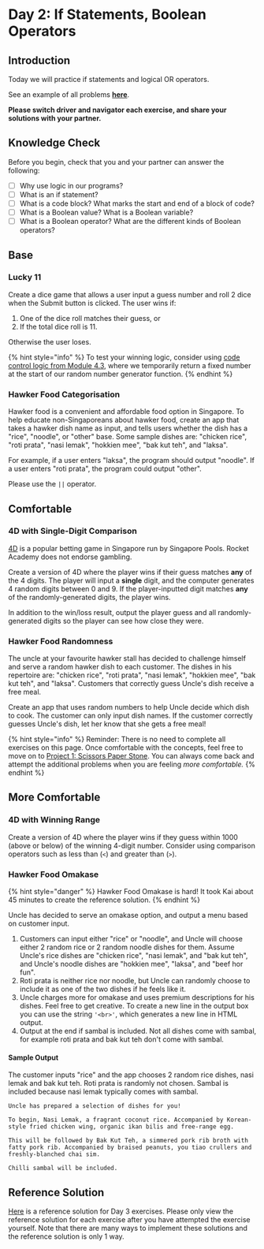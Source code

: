 # Day 2: If Statements, Boolean Operators

## Introduction

Today we will practice if statements and logical OR operators.

See an example of all problems [**here**](https://rocketacademy.github.io/basics-starter-code/day3/index.html).

**Please switch driver and navigator each exercise, and share your solutions with your partner.**

## Knowledge Check

Before you begin, check that you and your partner can answer the following:

* [ ] Why use logic in our programs?
* [ ] What is an if statement?
* [ ] What is a code block? What marks the start and end of a block of code?
* [ ] What is a Boolean value? What is a Boolean variable?
* [ ] What is a Boolean operator? What are the different kinds of Boolean operators?

## Base

### Lucky 11

Create a dice game that allows a user input a guess number and roll 2 dice when the Submit button is clicked. The user wins if:

1. One of the dice roll matches their guess, or
2. If the total dice roll is 11.

Otherwise the user loses.

{% hint style="info" %}
To test your winning logic, consider using [code control logic from Module 4.3](../../modules/3-logic-and-control-flow/3.3-boolean-operators/3.3.3-boolean-and-not.md#code-control), where we temporarily return a fixed number at the start of our random number generator function.
{% endhint %}

### Hawker Food Categorisation

Hawker food is a convenient and affordable food option in Singapore. To help educate non-Singaporeans about hawker food, create an app that takes a hawker dish name as input, and tells users whether the dish has a "rice", "noodle", or "other" base. Some sample dishes are: "chicken rice", "roti prata", "nasi lemak", "hokkien mee", "bak kut teh", and "laksa".

For example, if a user enters "laksa", the program should output "noodle". If a user enters "roti prata", the program could output "other".

Please use the `||` operator.

## Comfortable

### 4D with Single-Digit Comparison

[4D](http://www.singaporepools.com.sg/en/rules/Pages/4d-game-rules-general.html) is a popular betting game in Singapore run by Singapore Pools. Rocket Academy does not endorse gambling.

Create a version of 4D where the player wins if their guess matches **any** of the 4 digits. The player will input a **single** digit, and the computer generates 4 random digits between 0 and 9. If the player-inputted digit matches **any** of the randomly-generated digits, the player wins.

In addition to the win/loss result, output the player guess and all randomly-generated digits so the player can see how close they were.

### Hawker Food Randomness

The uncle at your favourite hawker stall has decided to challenge himself and serve a random hawker dish to each customer. The dishes in his repertoire are: "chicken rice", "roti prata", "nasi lemak", "hokkien mee", "bak kut teh", and "laksa". Customers that correctly guess Uncle's dish receive a free meal.

Create an app that uses random numbers to help Uncle decide which dish to cook. The customer can only input dish names. If the customer correctly guesses Uncle's dish, let her know that she gets a free meal!

{% hint style="info" %}
Reminder: There is no need to complete all exercises on this page. Once comfortable with the concepts, feel free to move on to [Project 1: Scissors Paper Stone](../projects/project-1-scissors-paper-stone/). You can always come back and attempt the additional problems when you are feeling _more comfortable._
{% endhint %}

## More Comfortable

### 4D with Winning Range

Create a version of 4D where the player wins if they guess within 1000 (above or below) of the winning 4-digit number. Consider using comparison operators such as less than (`<`) and greater than (`>`).

### Hawker Food Omakase

{% hint style="danger" %}
Hawker Food Omakase is hard! It took Kai about 45 minutes to create the reference solution.
{% endhint %}

Uncle has decided to serve an omakase option, and output a menu based on customer input.

1. Customers can input either "rice" or "noodle", and Uncle will choose either 2 random rice or 2 random noodle dishes for them. Assume Uncle's rice dishes are "chicken rice", "nasi lemak", and "bak kut teh", and Uncle's noodle dishes are "hokkien mee", "laksa", and "beef hor fun".
2. Roti prata is neither rice nor noodle, but Uncle can randomly choose to include it as one of the two dishes if he feels like it.
3. Uncle charges more for omakase and uses premium descriptions for his dishes. Feel free to get creative. To create a new line in the output box you can use the string `'<br>'`, which generates a new line in HTML output.
4. Output at the end if sambal is included. Not all dishes come with sambal, for example roti prata and bak kut teh don't come with sambal.

#### Sample Output

The customer inputs "rice" and the app chooses 2 random rice dishes, nasi lemak and bak kut teh. Roti prata is randomly not chosen. Sambal is included because nasi lemak typically comes with sambal.

```
Uncle has prepared a selection of dishes for you!

To begin, Nasi Lemak, a fragrant coconut rice. Accompanied by Korean-style fried chicken wing, organic ikan bilis and free-range egg.

This will be followed by Bak Kut Teh, a simmered pork rib broth with fatty pork rib. Accompanied by braised peanuts, you tiao crullers and freshly-blanched chai sim.

Chilli sambal will be included.
```

## Reference Solution

[Here](https://github.com/rocketacademy/basics-starter-code/blob/day3/script.js) is a reference solution for Day 3 exercises. Please only view the reference solution for each exercise after you have attempted the exercise yourself. Note that there are many ways to implement these solutions and the reference solution is only 1 way.
